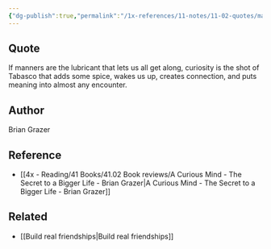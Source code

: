 ```yaml
---
{"dg-publish":true,"permalink":"/1x-references/11-notes/11-02-quotes/manners-is-a-social-lubricant-curiosity-is-the-tabasco-that-spices-it-up-brian-grazer/","title":"Manners is a social lubricant, curiosity is the Tabasco that spices it up - Brian Grazer","created":"2023-09-28T22:32:21.000+03:00","updated":"2024-02-14T20:18:40.657+03:00"}
---
```



## Quote
If manners are the lubricant that lets us all get along, curiosity is the shot of Tabasco that adds some spice, wakes us up, creates connection, and puts meaning into almost any encounter.

## Author
Brian Grazer

## Reference
- [[4x - Reading/41 Books/41.02 Book reviews/A Curious Mind - The Secret to a Bigger Life - Brian Grazer\|A Curious Mind - The Secret to a Bigger Life - Brian Grazer]]

## Related
- [[Build real friendships\|Build real friendships]]
